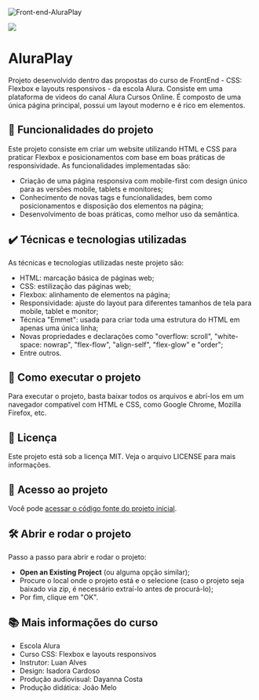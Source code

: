 ![Front-end-AluraPlay](https://github.com/MrGalana/aluraplay/assets/115083913/107c795d-6566-4c61-a978-007632871896)

![](https://img.shields.io/github/license/alura-cursos/android-com-kotlin-personalizando-ui)

# AluraPlay
Projeto desenvolvido dentro das propostas do curso de FrontEnd - CSS: Flexbox e layouts responsivos - da escola Alura. Consiste em uma plataforma de videos do canal Alura Cursos Online. É composto de uma única página principal, possui um layout moderno e é rico em elementos.

## 🔨 Funcionalidades do projeto
Este projeto consiste em criar um website utilizando HTML e CSS para praticar Flexbox e posicionamentos com base em boas práticas de responsividade. As funcionalidades implementadas são:
- Criação de uma página responsiva com mobile-first com design único para as versões mobile, tablets e monitores;
- Conhecimento de novas tags e funcionalidades, bem como posicionamentos e disposição dos elementos na página;
- Desenvolvimento de boas práticas, como melhor uso da semântica.

## ✔️ Técnicas e tecnologias utilizadas
As técnicas e tecnologias utilizadas neste projeto são:
- HTML: marcação básica de páginas web;
- CSS: estilização das páginas web;
- Flexbox: alinhamento de elementos na página;
- Responsividade: ajuste do layout para diferentes tamanhos de tela para mobile, tablet e monitor;
- Técnica "Emmet": usada para criar toda uma estrutura do HTML em apenas uma única linha;
- Novas propriedades e declarações como "overflow: scroll", "white-space: nowrap", "flex-flow", "align-self", "flex-glow" e "order";
- Entre outros.

## 🚀 Como executar o projeto
Para executar o projeto, basta baixar todos os arquivos e abrí-los em um navegador compatível com HTML e CSS, como Google Chrome, Mozilla Firefox, etc.

## 📝 Licença
Este projeto está sob a licença MIT. Veja o arquivo LICENSE para mais informações.

## 📁 Acesso ao projeto
Você pode [acessar o código fonte do projeto inicial](https://github.com/MrGalana/aluraplay).

## 🛠️ Abrir e rodar o projeto
Passo a passo para abrir e rodar o projeto:
- **Open an Existing Project** (ou alguma opção similar);
- Procure o local onde o projeto está e o selecione (caso o projeto seja baixado via zip, é necessário extraí-lo antes de procurá-lo);
- Por fim, clique em "OK".

## 📚 Mais informações do curso
- Escola Alura
- Curso CSS: Flexbox e layouts responsivos
- Instrutor: Luan Alves
- Design: Isadora Cardoso
- Produção audiovisual: Dayanna Costa
- Produção didática: João Melo
